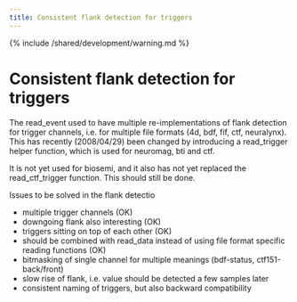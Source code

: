 ```yaml
---
title: Consistent flank detection for triggers
---
```


{% include /shared/development/warning.md %}

# Consistent flank detection for triggers

The read_event used to have multiple re-implementations of flank detection for trigger channels, i.e. for multiple file formats (4d, bdf, fif, ctf, neuralynx). This has recently (2008/04/29) been changed by introducing a read_trigger helper function, which is used for neuromag, bti and ctf.

It is not yet used for biosemi, and it also has not yet replaced the read_ctf_trigger function. This should still be done.

Issues to be solved in the flank detectio

- multiple trigger channels (OK)
- downgoing flank also interesting (OK)
- triggers sitting on top of each other (OK)
- should be combined with read_data instead of using file format specific reading functions (OK)
- bitmasking of single channel for multiple meanings (bdf-status, ctf151-back/front)
- slow rise of flank, i.e. value should be detected a few samples later
- consistent naming of triggers, but also backward compatibility
